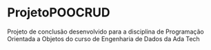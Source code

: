 # ProjetoPOOCRUD
Projeto de conclusão desenvolvido para a disciplina de Programação Orientada a Objetos do curso de Engenharia de Dados da Ada Tech
